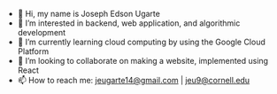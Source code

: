 - 👋 Hi, my name is Joseph Edson Ugarte
- 👀 I’m interested in backend, web application, and algorithmic development
- 🌱 I’m currently learning cloud computing by using the Google Cloud Platform
- 💞️ I’m looking to collaborate on making a website, implemented using React
- 📫 How to reach me: jeugarte14@gmail.com | jeu9@cornell.edu

<!---
jeugarte/jeugarte is a ✨ special ✨ repository because its `README.md` (this file) appears on your GitHub profile.
You can click the Preview link to take a look at your changes.
--->
